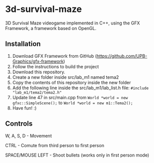 # 3d-survival-maze
3D Survival Maze videogame implemented in C++, using the GFX Framework, a framework based on OpenGL.

## Installation
1. Download GFX Framework from GitHub (https://github.com/UPB-Graphics/gfx-framework)
2. Follow the instructions to build the project
3. Download this repository.
4. Create a new folder inside src/lab_m1 named tema2
5. Copy the contents of this repository inside the new folder
6. Add the following line inside the src/lab_m1/lab_list.h file: ```#include "lab_m1/tema2/tema2.h"```
7. Update line 47 in src/main.cpp from ```World *world = new gfxc::SimpleScene();``` to ```World *world = new m1::Tema2();```
8. Have fun! :)

## Controls
W, A, S, D - Movement

CTRL - Comute from third person to first person

SPACE/MOUSE LEFT - Shoot bullets (works only in first person mode)

